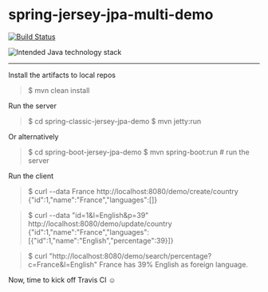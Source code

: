 # spring-jersey-jpa-multi-demo

[![Build Status](https://travis-ci.org/sprint4us/spring-jersey-jpa-multi-demo.svg?branch=master)](https://github.com/sprint4us/spring-jersey-jpa-multi-demo)

![Intended Java technology stack](http://ibin.co/3EZ7vQAYb8cT.png)

---

Install the artifacts to local repos
>$ mvn clean install

Run the server
>$ cd spring-classic-jersey-jpa-demo
>$ mvn jetty:run 

Or alternatively
>$ cd spring-boot-jersey-jpa-demo
>$ mvn spring-boot:run # run the server

Run the client
>$ curl --data France http://localhost:8080/demo/create/country
>{"id":1,"name":"France","languages":[]}

>$ curl --data "id=1&l=English&p=39" http://localhost:8080/demo/update/country
>{"id":1,"name":"France","languages":[{"id":1,"name":"English","percentage":39}]}

>$ curl "http://localhost:8080/demo/search/percentage?c=France&l=English"
>France has 39% English as foreign language.

Now, time to kick off Travis CI ☺
